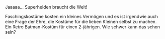 Jaaaaa… Superhelden braucht die Welt!

Faschingskostüme kosten ein kleines Vermögen und es ist irgendwie auch eine Frage der Ehre, die Kostüme für die lieben Kleinen selbst zu machen. Ein Retro Batman-Kostüm für einen 2-jährigen. Wie schwer kann das schon sein?